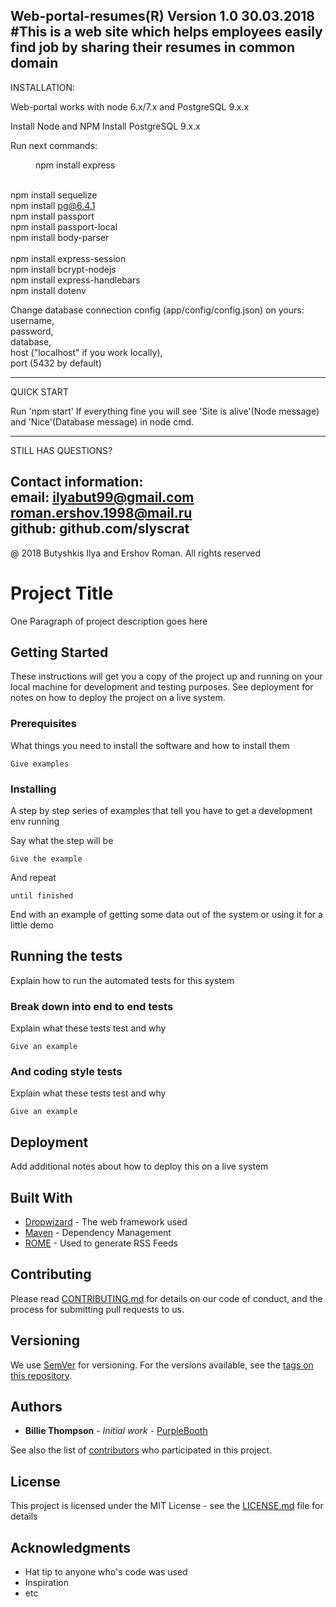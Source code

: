 Web-portal-resumes(R) Version 1.0 30.03.2018
#This is a web site which helps employees easily find job by sharing their resumes in common domain
--------------------------------------------------------------------------------------------------
INSTALLATION:

Web-portal works with node 6.x/7.x and PostgreSQL 9.x.x

Install Node and NPM
Install PostgreSQL 9.x.x

Run next commands:
    	<p style="margin-left: 40px">npm install express</p>
	</br>npm install sequelize 
	</br>npm install pg@6.4.1 
	</br>npm install passport
	</br>npm install passport-local
	</br>npm install body-parser	
	</br>npm install express-session 
	</br>npm install bcrypt-nodejs
	</br>npm install express-handlebars 
	</br>npm install dotenv

Change database connection config (app/config/config.json) on yours:
    </br>username,
    </br>password,
    </br>database,
    </br>host ("localhost" if you work locally),
    </br>port (5432 by default)
    
--------------------------------------------------------------------------------------------------
QUICK START

Run 'npm start'
If everything fine you will see 'Site is alive'(Node message) and 'Nice'(Database message) in node cmd.

--------------------------------------------------------------------------------------------------
STILL HAS QUESTIONS?

Contact information:
    </br>email: ilyabut99@gmail.com
           </br>roman.ershov.1998@mail.ru
    </br>github: github.com/slyscrat
--------------------------------------------------------------------------------------------------
@ 2018 Butyshkis Ilya and Ershov Roman. All rights reserved

# Project Title

One Paragraph of project description goes here

## Getting Started

These instructions will get you a copy of the project up and running on your local machine for development and testing purposes. See deployment for notes on how to deploy the project on a live system.

### Prerequisites

What things you need to install the software and how to install them

```
Give examples
```

### Installing

A step by step series of examples that tell you have to get a development env running

Say what the step will be

```
Give the example
```

And repeat

```
until finished
```

End with an example of getting some data out of the system or using it for a little demo

## Running the tests

Explain how to run the automated tests for this system

### Break down into end to end tests

Explain what these tests test and why

```
Give an example
```

### And coding style tests

Explain what these tests test and why

```
Give an example
```

## Deployment

Add additional notes about how to deploy this on a live system

## Built With

* [Dropwizard](http://www.dropwizard.io/1.0.2/docs/) - The web framework used
* [Maven](https://maven.apache.org/) - Dependency Management
* [ROME](https://rometools.github.io/rome/) - Used to generate RSS Feeds

## Contributing

Please read [CONTRIBUTING.md](https://gist.github.com/PurpleBooth/b24679402957c63ec426) for details on our code of conduct, and the process for submitting pull requests to us.

## Versioning

We use [SemVer](http://semver.org/) for versioning. For the versions available, see the [tags on this repository](https://github.com/your/project/tags). 

## Authors

* **Billie Thompson** - *Initial work* - [PurpleBooth](https://github.com/PurpleBooth)

See also the list of [contributors](https://github.com/your/project/contributors) who participated in this project.

## License

This project is licensed under the MIT License - see the [LICENSE.md](LICENSE.md) file for details

## Acknowledgments

* Hat tip to anyone who's code was used
* Inspiration
* etc

